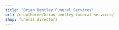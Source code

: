 ```yaml
---
title: "Brian Bentley Funeral Services"
url: /crowthorne/brian-bentley-funeral-services/
shop: funeral directors
---
```


